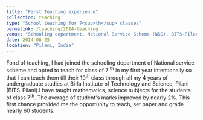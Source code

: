 ```yaml
---
title: "First Teaching experience"
collection: teaching
type: "School teaching for 7<sup>th</sup> classes"
permalink: /teaching/2014-teaching
venue: "Schooling department, National Service Scheme (NSS), BITS-Pilani"
date: 2014-08-25
location: "Pilani, India"
---
```


Fond of teaching, I had joined the schooling department of National service scheme and opted to teach for class of 7
<sup>th</sup> in my first year intentionally so that I can teach them till their 10<sup>th</sup> class
 through all my 4 years of undergraduate studies at Birla Institute of Technology and Science, Pilani (BITS-Pilani).I 
  have taught mathematics, science subjects for the students of class 7<sup>th</sup>. The average of student's marks
 improved by nearly 2%. This first chance provided me the opportunity to teach, set paper and grade nearly 60 students. 